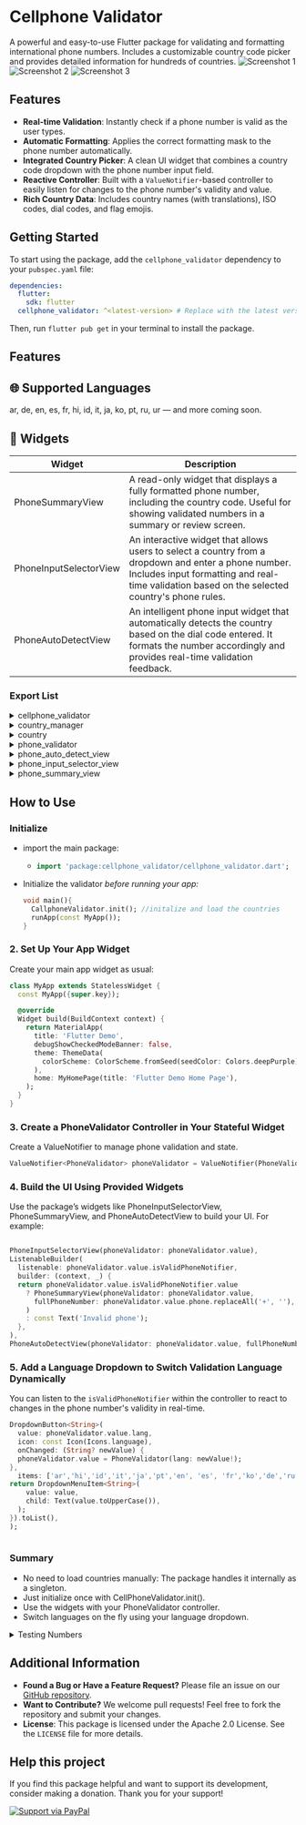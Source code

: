# Cellphone Validator
A powerful and easy-to-use Flutter package for validating and formatting international phone numbers. Includes a customizable country code picker and provides detailed information for hundreds of countries.
![Screenshot 1](https://raw.githubusercontent.com/DecksPlayer/phonevalidator/main/assets/0.png)
![Screenshot 2](https://raw.githubusercontent.com/DecksPlayer/phonevalidator/main/assets/3.png)
![Screenshot 3](https://raw.githubusercontent.com/DecksPlayer/phonevalidator/main/assets/2.png)
<br />

## Features

*   **Real-time Validation**: Instantly check if a phone number is valid as the user types.
*   **Automatic Formatting**: Applies the correct formatting mask to the phone number automatically.
*   **Integrated Country Picker**: A clean UI widget that combines a country code dropdown with the phone number input field.
*   **Reactive Controller**: Built with a `ValueNotifier`-based controller to easily listen for changes to the phone number's validity and value.
*   **Rich Country Data**: Includes country names (with translations), ISO codes, dial codes, and flag emojis.

## Getting Started

To start using the package, add the `cellphone_validator` dependency to your `pubspec.yaml` file:

```yaml
dependencies:
  flutter:
    sdk: flutter
  cellphone_validator: ^<latest-version> # Replace with the latest version
```

Then, run `flutter pub get` in your terminal to install the package.

## Features 

## 🌐 Supported Languages
ar, de, en, es, fr, hi, id, it, ja, ko, pt, ru, ur — and more coming soon.

## 🧩 Widgets


| Widget |Description |
|--------|------------|
| PhoneSummaryView |     A read-only widget that displays a fully formatted phone number, including the country code. Useful for showing validated numbers in a summary or review screen.       | 
| PhoneInputSelectorView |   An interactive widget that allows users to select a country from a dropdown and enter a phone number. Includes input formatting and real-time validation based on the selected country's phone rules.      | 
| PhoneAutoDetectView | An intelligent phone input widget that automatically detects the country based on the dial code entered. It formats the number accordingly and provides real-time validation feedback.|

###  Export List
<details>
<summary>cellphone_validator</summary>
*  path :`package:cellphone_validator/cellphone_validator.dart`  
* **Description:** Main package entry point. Re-exports all core classes, models, and widgets for easy access.
</details>

<details>
<summary>country_manager</summary>
* path :`package:cellphone_validator/src/controllers/country_manager.dart` 
* **Description:** Provides logic for managing and retrieving supported countries.   
</details>

<details>
<summary>country</summary>
* path :`package:cellphone_validator/src/controllers/country_manager.dart` 
* **Description:**  Defines the `Country` model, which includes dial codes, masks, and display data.  
</details>

<details>
<summary>phone_validator</summary>
* path :`package:cellphone_validator/src/controllers/phone_validator.dart`    
* **Description:**  Core validator logic that checks if phone numbers are valid according to country-specific rules.  
</details>

<details>
<summary>phone_auto_detect_view</summary>
* path :`package:cellphone_validator/src/view/phone_auto_detect_view/phone_auto_detect_view.dart`    
* **Description:**  Widget that auto-detects the country from the phone number and validates it.  
</details>
<details>
<summary>phone_input_selector_view</summary>
* path :`package:cellphone_validator/src/view/phone_input_selector_view/phone_input_selector_view.dart`    
* **Description:**  Widget that allows manual country selection and phone input with validation.  
</details>

<details>
<summary>phone_summary_view</summary>
* path :`package:cellphone_validator/src/view/phone_text_view/phone_summary_view.dart`    
* **Description:**  Widget that displays a phone number with formatting.  
</details>

## How to Use

### Initialize

- import the main package:
  - ```dart
    import 'package:cellphone_validator/cellphone_validator.dart';
    ```
- Initialize the validator *before running your app:*
    ```dart
    void main(){
      CallphoneValidator.init(); //initalize and load the countries
      runApp(const MyApp());
    }
    ```
### 2. Set Up Your App Widget
   Create your main app widget as usual:
```dart
class MyApp extends StatelessWidget {
  const MyApp({super.key});

  @override
  Widget build(BuildContext context) {
    return MaterialApp(
      title: 'Flutter Demo',
      debugShowCheckedModeBanner: false,
      theme: ThemeData(
        colorScheme: ColorScheme.fromSeed(seedColor: Colors.deepPurple),
      ),
      home: MyHomePage(title: 'Flutter Demo Home Page'),
    );
  }
}

```

### 3. Create a PhoneValidator Controller in Your Stateful Widget

Create a ValueNotifier<PhoneValidator> to manage phone validation and state.
```dart
ValueNotifier<PhoneValidator> phoneValidator = ValueNotifier(PhoneValidator(lang: 'en'));
```
### 4. Build the UI Using Provided Widgets

   Use the package’s widgets like PhoneInputSelectorView, PhoneSummaryView, and PhoneAutoDetectView to build your UI. For example:
```dart

PhoneInputSelectorView(phoneValidator: phoneValidator.value),
ListenableBuilder(
  listenable: phoneValidator.value.isValidPhoneNotifier,
  builder: (context, _) {
  return phoneValidator.value.isValidPhoneNotifier.value
    ? PhoneSummaryView(phoneValidator: phoneValidator.value,
      fullPhoneNumber: phoneValidator.value.phone.replaceAll('+', ''),
    )
    : const Text('Invalid phone');
  },
),
PhoneAutoDetectView(phoneValidator: phoneValidator.value, fullPhoneNumber: ''),
```

### 5. Add a Language Dropdown to Switch Validation Language Dynamically


You can listen to the `isValidPhoneNotifier` within the controller to react to changes in the phone number's validity in real-time.

```dart
DropdownButton<String>(
  value: phoneValidator.value.lang,
  icon: const Icon(Icons.language),
  onChanged: (String? newValue) {
  phoneValidator.value = PhoneValidator(lang: newValue!);
},
  items: ['ar','hi','id','it','ja','pt','en', 'es', 'fr','ko','de','ru', 'ur'].map<DropdownMenuItem<String>>((String value) {
return DropdownMenuItem<String>(
    value: value,
    child: Text(value.toUpperCase()),
  );
}).toList(),
);
  
```
### Summary
- No need to load countries manually: The package handles it internally as a singleton.
- Just initialize once with CellPhoneValidator.init().
- Use the widgets with your PhoneValidator controller.
- Switch languages on the fly using your language dropdown.


<details>
<summary>Testing Numbers</summary>

| Country Code | Phone Number | Expected Validation | Country   |
|--------------|--------------|---------------------|-----------|
| +54          | 1123456789   | Valid               | Argentina |
| +1           | 2025550191   | Valid               | USA       |
| +1           | 4165550123   | Valid               | Canada    |
| +44          | 2079460958   | Valid               | UK        |
| +49          | 30123456     | Valid               | Germany   |
| +33          | 612345678   | Valid               |  France    |
| +34          | 612345678   | Valid               | Spain     |
| +55          | 11912345678  | Valid               | Brasil    |
| +52          | 5512345678   | Valid               | Mexico    |
| +91          | 9123456789   | Valid               | India     |
| +61          | 412345678    | Valid               | Australia |
| +81          | 7012345678   | Valid               | Japan     |
| +82          | 1012345678   | Valid               | South Korea |
| +7           | 9123456789   | Valid               | Russia    |
| +27          | 821234567    | Valid               | South Africa |
| +39          | 3123456789   | Valid               | Italy     |
| +86          | 13812345678  | Valid               | China     |
| +92          | 3001234567   | Valid               | Pakistan  |
| +234         | 8031234567   | Valid               | Nigeria   |
| +880         | 1712345678   | Valid               | Bangladesh |
| +20          | 1001234567   | Valid               | Egypt     |
| +62          | 81234567890  | Valid               | Indonesia |
| +63          | 9171234567   | Valid               | Philippines |
| +66          | 812345678    | Valid               | Thailand  |
| +966         | 501234567    | Valid               | Saudi Arabia |
| +98          | 9123456789   | Valid               | Iran      |
| +60          | 123456789    | Valid               | Malaysia  |
| +31          | 612345678    | Valid               | Netherlands |
| +48          | 500123456    | Valid               | Poland    |
| +40          | 712345678    | Valid               | Romania   |
| +380         | 501234567    | Valid               | Ukraine   |
| +56          | 912345678    | Valid               | Chile     |
| +57          | 3001234567   | Valid               | Colombia  |
| +51          | 912345678    | Valid               | Peru      |
| +58          | 4121234567   | Valid               | Venezuela |
| +213         | 512345678    | Valid               | Algeria   |
| +244         | 912345678    | Valid               | Angola    |
| +229         | 61234567     | Valid               | Benin     |
| +267         | 71234567     | Valid               | Botswana  |
| +226         | 61234567     | Valid               | Burkina Faso |
| +257         | 61234567     | Valid               | Burundi   |
| +237         | 61234567     | Valid               | Cameroon  |



</details>



## Additional Information

*   **Found a Bug or Have a Feature Request?** Please file an issue on our [GitHub repository](https://github.com/DecksPlayer/phonevalidator/issues).
*   **Want to Contribute?** We welcome pull requests! Feel free to fork the repository and submit your changes.
*   **License**: This package is licensed under the Apache 2.0 License. See the `LICENSE` file for more details.

## Help this project
If you find this package helpful and want to support its development, consider making a donation. Thank you for your support!

[![Support via PayPal](https://www.paypalobjects.com/webstatic/en_US/i/buttons/PP_logo_h_150x38.png)](https://www.paypal.com/paypalme/gonojuarez)
